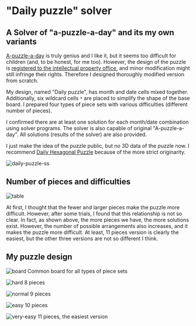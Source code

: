 # "Daily puzzle" solver

## A Solver of "a-puzzle-a-day" and its my own variants

<a href="https://www.dragonfjord.com/product/a-puzzle-a-day/">A-puzzle-a-day</a> is truly genius and I like it, but it seems too difficult for children (and, to be honest, for me too). However, the design of the puzzle is <a href="https://euipo.europa.eu/eSearch/#details/designs/007690433-0001">registered to the intellectual property office</a>, and minor modification might still infringe their rights. Therefore I designed thoroughly modified version from scratch. 

My design, named "Daily puzzle", has month and date cells mixed together. Additionally, six wildcard cells `*` are placed to simplify the shape of the base board. I prepared four types of piece sets with various difficulties (different number of pieces). 

I confirmed there are at least one solution for each month/date combination using solver programs. The solver is also capable of original "A-puzzle-a-day". All solutions (results of the solver) are also provided.

I just make the idea of the puzzle public, but no 3D data of the puzzle now. I recommend [Daily Hexagonal Puzzle](https://github.com/sh1ura/daily-hex-puzzle) because of the more strict originarity.

![daily-puzzle-ss](https://user-images.githubusercontent.com/86639425/159103329-bf56ae79-b869-4954-9d91-f7f9315971f6.jpg)


## Number of pieces and difficulties

![table](https://user-images.githubusercontent.com/86639425/159051443-4f6d26db-561e-4b1d-aa51-2a7211339764.jpg)

At first, I thought that the fewer and larger pieces make the puzzle more difficult. However, after some trials, I found that this relationship is not so clear. In fact, as shown above, the more pieces we have, the more solutions exist. However, the number of possible arrangements also increases, and it makes the puzzle more difficult. At least, 11 pieces version is clearly the easiest, but the other three versions are not so different I think.

## My puzzle design

![board](https://user-images.githubusercontent.com/86639425/158950665-af8fa557-0c32-4527-920a-d254e974150f.jpg)
Common board for all types of piece sets

![hard](https://user-images.githubusercontent.com/86639425/158950682-ddb1d5e4-0a4f-450e-8514-19d92df3a5a9.jpg)
8 pieces

![normal](https://user-images.githubusercontent.com/86639425/158950692-47c8c975-4c2c-47fc-9539-d96d46da1e83.jpg)
9 pieces

![easy](https://user-images.githubusercontent.com/86639425/158950705-24bc20ed-8f18-4967-8a2a-0ec41a364802.jpg)
10 pieces

![very-easy](https://user-images.githubusercontent.com/86639425/158950716-4e12fa6f-8919-4f75-88bc-c94546e5d21f.jpg)
11 pieces, the easiest version
